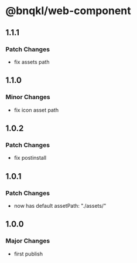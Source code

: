 # @bnqkl/web-component

## 1.1.1

### Patch Changes

- fix assets path

## 1.1.0

### Minor Changes

- fix icon asset path

## 1.0.2

### Patch Changes

- fix postinstall

## 1.0.1

### Patch Changes

- <bn-config-util/> now has default assetPath: "./assets/"

## 1.0.0

### Major Changes

- first publish

